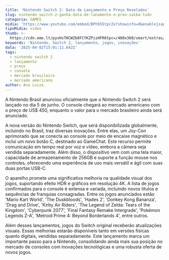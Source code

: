 ```yaml
---
title: 'Nintendo Switch 2: Data de Lançamento e Preço Revelados'
slug: nintendo-switch-2-ganha-data-de-lanamento-e-preo-saiba-tudo
categoria: GAMES
midia: 'https://www.youtube.com/embed/BPh9S5tpcZo?showinfo=0&enablejsapi=1'
tipoMidia: video
thumb: >-
  https://cdn.ome.lt/pyvHsTHCWZb8FCYKZPisHFR6tpc=/480x360/smart/extras/conteudos/01_jbJUYrH.jpg
keywords: 'Nintendo, Switch 2, lançamento, jogos, inovações'
data: '2025-04-02T15:01:11.642Z'
tags:
  - nintendo switch 2
  - lançamento
  - preço
  - console
  - mercado brasileiro
  - mercado americano
author: Ana Luiza
---
```


A Nintendo Brasil anunciou oficialmente que o Nintendo Switch 2 será lançado no dia 5 de junho. O console chegará ao mercado americano com o preço de US$ 450, enquanto o valor para o mercado brasileiro ainda será anunciado.

A nova versão do Nintendo Switch, que será disponibilizada globalmente, incluindo no Brasil, traz diversas inovações. Entre elas, um Joy-Con aprimorado que se conecta ao console por meio de encaixe magnético e inclui um novo botão C, destinado ao GameChat. Este recurso permite comunicação em tempo real por voz e vídeo, embora a câmera seja vendida separadamente. Além disso, o dispositivo vem com uma tela maior, capacidade de armazenamento de 256GB e suporte a função mouse nos controles, oferecendo uma experiência de uso mais versátil e ágil com suas duas portas USB-C.

O aparelho promete uma significativa melhoria na qualidade visual dos jogos, suportando efeito HDR e gráficos em resolução 4K. A lista de jogos confirmados para o console é extensa e variada, incluindo novos títulos e sequências de franquias consagradas. Entre os jogos anunciados estão 'Mario Kart World', 'The Duskbloods', 'Hades 2', 'Donkey Kong Bananza', 'Drag and Drive', 'Kirby Air Riders', 'The Legend of Zelda: Tears of the Kingdom', 'Cyberpunk 2077', 'Final Fantasy Remake Intergrade', 'Pokémon Legends Z-A', 'Metroid Prime 4: Beyond Borderlands 4', entre outros.

Além desses lançamentos, jogos do Switch original receberão atualizações visuais. Essas melhorias estarão disponíveis tanto em versões físicas quanto digitais, vendidas separadamente. Este lançamento marca um importante passo para a Nintendo, consolidando ainda mais sua posição no mercado de consoles com inovações tecnológicas e uma robusta oferta de novos jogos.
